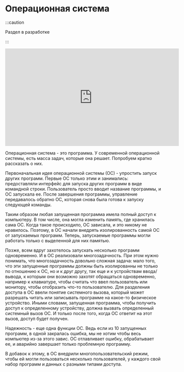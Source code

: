 # Операционная система

:::caution

Раздел в разработке

:::

<iframe width="560" height="315" src="https://www.youtube.com/embed/HBR3xUojpx0" title="YouTube video player" frameborder="0" allow="accelerometer; autoplay; clipboard-write; encrypted-media; gyroscope; picture-in-picture; web-share" allowfullscreen></iframe>


Операционная система - это программа. У современной операционной системы, есть масса задач, которые она решает. Попробуем кратко рассказать о них.

Первоначальная идея операционной системы (ОС) - упростить запуск других программ. Первые ОС только этим и занимались: предоставляли интерфейс для запуска других программ в виде командной строки. Пользователь просто вводит название программы, и ОС запускала ее. После завершения программы, управление передавалось обратно ОС, которая снова была готова к запуску следующей команды.

Таким образом любая запущенная программа имела полный доступ к компьютеру. В том числе, она могла изменить память, где хранилась сама ОС. Когда такое происходило, ОС зависала, и это никому не нравилось. Поэтому, в ОС начали внедрять изолированность самой ОС от запускаемых программ. Теперь, запускаемые программы могли работать только с выделенной для них памятью.

Позже, всем вдруг захотелось запускать несколько программ одновременно. И в ОС реализовали многозадачность. При этом нужно понимать, что многозадачность довольно сложная задача: мало того, что эти запущенные программы должны быть изолированны не только по отношению к ОС, но и к друг другу, так еще и к устройствам ввода/вывода, к которым они возможно захотят обращаться одновременно, например к клавиатуре, чтобы считать что ввел пользователь или монитору, чтобы отобразить что-то пользователю. Для разделения доступа в ОС ввели понятие системного вызова, который может разрешать читать или записывать программе на какое-то физическое устройство. Иными словами, запущенная программа, чтобы получить доступ к определенному устройству, должна вызвать определенный системный вызов ОС. И только после того, когда ОС ответит на этот вызов, доступ будет получен.

Надежность - еще одна функции ОС. Ведь если из 10 запущенных программ, в одной закралась ошибка, мы не хотим чтобы весь компьютер из-за этого завис. ОС отлавливает ошибку, обрабатывает ее, и аварийно завершает только проблемную программу.

В добавок к этому, в ОС внедрили многопользовательский режим, чтобы ей могли пользоваться несколько пользователей, у каждого свой набор программ и данных с разными типами доступа.





